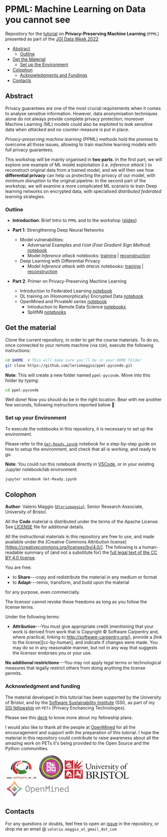 # PPML: Machine Learning on Data you cannot see

Repository for the [tutorial](https://www.eventbrite.com/e/the-learning-machine-workshop-tickets-296847798757) on **Privacy-Preserving Machine Learning** (`PPML`) presented as part of the [JGI Data Week 2022](https://www.bristol.ac.uk/golding/get-involved/data-week/)

- [Abstract](#abstract)
    - [Outline](#outline)
- [Get the Material](#get-the-material)
    - [Set up the Environment](#set-up-your-environment)
- [Colophon](#colophon)
    - [Acknowledgments and Fundings](#acknowledgment-and-funding)
- [Contacts](#contacts)

## Abstract

Privacy guarantees are one of the most crucial requirements when it comes to analyse sensitive information. However, data anonymisation techniques alone do not always provide complete privacy protection; moreover Machine Learning (ML) models could also be exploited to _leak_ sensitive data when _attacked_ and no counter-measure is put in place.  

*Privacy-preserving machine learning* (PPML) methods hold the promise to overcome all those issues, allowing to train machine learning models with full privacy guarantees.

This workshop will be mainly organised in **two parts**. In the first part, we will explore one example of ML model exploitation (i.e. _inference attack_ ) to reconstruct original data from a trained model, and we will then see how **differential privacy** can help us protecting the privacy of our model, with _minimum disruption_ to the original pipeline. In the second part of the workshop, we will examine a more complicated ML scenario to train Deep learning networks on encrypted data, with specialised _distributed federated_ _learning_ strategies. 

### Outline

- **Introduction**: Brief Intro to `PPML` and to the workshop ([slides](https://speakerdeck.com/leriomaggio/ppml-pyconde))

- **Part 1**: Strengthening Deep Neural Networks
    - Model vulnerabilities: 
        - Adversarial Examples and `FGSM` (_Fast Gradient Sign Method_) [notebook](./1-model-vulnerabilities/FGSM/FSGM%20Attack.ipynb)
        - Model _Inference attack_ notebooks: [training](./1-model-vulnerabilities/MIA/MIA%20Training.ipynb) | [reconstruction](./1-model-vulnerabilities/MIA/MIA%20Reconstruction.ipynb)
    - Deep Learning with Differential Privacy
        - Model _Inference attack_ with `OPACUS`  notebooks: [training](./2-differential-privacy/MIA%20Training-OPACUS.ipynb) | [reconstruction](./2-differential-privacy/MIA%20Reconstruction-OPACUS.ipynb)

- **Part 2**: Primer on Privacy-Preserving Machine Learning
    - Introduction to Federated Learning [notebook](./3-federated-learning/1%20Intro%20to%20Federated%20Learning.ipynb)
    - DL training on (Homomorphically) Encrypted Data [notebook](./3-federated-learning/2%20Homomorphic%20Encryption.ipynb)
    - OpenMined and PrivateAI series [notebook](./3-federated-learning/3%20OpenMined%20Private%20AI%20Series.ipynb)
        - Introduction to Remote Data Science [notebooks](./3-federated-learning/duet_iris_classifier/)
        - SplitNN [notebooks](./3-federated-learning/duet_splitnn/)

## Get the material

Clone the current repository, in order to get the course materials. To do so, once connected to your remote machine (via `SSH`), execute the following instructions:

```bash
cd $HOME  # This will make sure you'll be in your HOME folder
git clone https://github.com/leriomaggio/ppml-pyconde.git
```

**Note**: This will create a new folder named `ppml-pyconde`. Move into this folder by typing:

```bash
cd ppml-pyconde
```

Well done! Now you should do be in the right location. Bear with me another few seconds, following instructions reported below 🙏

### Set up your Environment

To execute the notebooks in this repository, it is necessary to set up the environment. 

Please refer to the [`Get-Ready.ipynb`](./Get-Ready.ipynb) notebook for a step-by-step guide on how to setup the environment, and check that all is working, and ready to go.

**Note**: You could run this notebook directly in [VSCode](https://vscode.dev), or in your existing Jupyter notebook/lab environment:

```bash
jupyter notebook Get-Ready.ipynb
```

## Colophon

**Author**: Valerio Maggio ([`@leriomaggio`](https://twitter.com/leriomaggio)), Senior Research Associate, University of Bristol. 

All the **Code** material is distributed under the terms of the Apache License. See [LICENSE](./LICENSE) file for additional details.

All the instructional materials in this repository are free to use, and made available under the [Creative Commons Attribution
license][https://creativecommons.org/licenses/by/4.0/]. The following is a human-readable summary of (and not a substitute for) the [full legal text of the CC BY 4.0
license](https://creativecommons.org/licenses/by/4.0/legalcode).

You are free:

* to **Share**---copy and redistribute the material in any medium or format
* to **Adapt**---remix, transform, and build upon the material

for any purpose, even commercially.

The licensor cannot revoke these freedoms as long as you follow the
license terms.

Under the following terms:

* **Attribution**---You must give appropriate credit (mentioning that
  your work is derived from work that is Copyright © Software
  Carpentry and, where practical, linking to
  http://software-carpentry.org/), provide a [link to the
  license][cc-by-human], and indicate if changes were made. You may do
  so in any reasonable manner, but not in any way that suggests the
  licensor endorses you or your use.

**No additional restrictions**---You may not apply legal terms or
technological measures that legally restrict others from doing
anything the license permits.

### Acknowledgment and funding

The material developed in this tutorial has been supported by the University of Bristol, and by the [Software Sustainability Institute](https://www.software.ac.uk) (SSI), as part of my [SSI fellowship](https://www.software.ac.uk/about/fellows/valerio-maggio) on `PETs` (Privacy Enchancing Technologies).

Please see this [deck](https://speakerdeck.com/leriomaggio/privacy-enhancing-data-science-ssi-fellowship-2022) to know more about my fellowship plans.

I would also like to thank all the people at [OpenMined](https://www.openmined.org) for all the encouragement and support with the preparation of this tutorial.
I hope the material in this repository could contribute to raise awareness about all the amazing work on PETs it's being provided to the Open Source and the Python communities.

![SSI Logo](./logos/ssi_logo_small.png "Software Sustainability Institute")
![JGI Logo](./logos/jgi-logo_small.png "Jean Golding Institute of Data Science")
![UoB Logo](./logos/uob_logo_small.png "University of Bristol")
![OpenMined](./logos/openmined_logo_small.png "OpenMined")

## Contacts

For any questions or doubts, feel free to open an [issue](https://github.com/leriomaggio/ppml-tutorial/issues) in the repository, or drop me an email @ `valerio.maggio_at_gmail_dot_com`